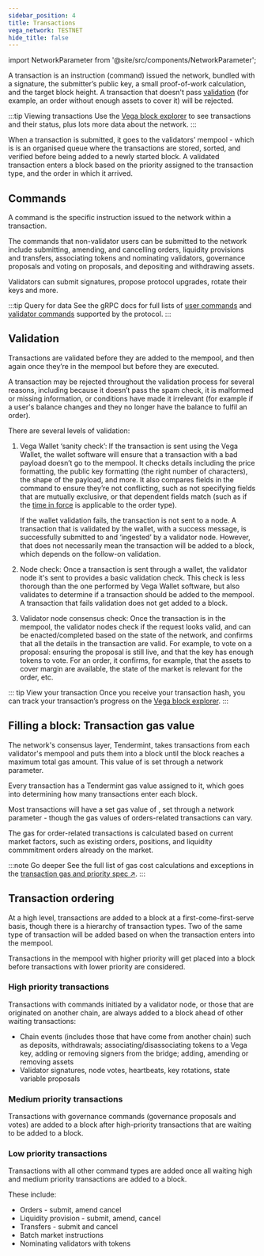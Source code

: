 ```yaml
---
sidebar_position: 4
title: Transactions
vega_network: TESTNET
hide_title: false
---
```


import NetworkParameter from '@site/src/components/NetworkParameter';

A transaction is an instruction (command) issued the network, bundled with a signature, the submitter’s public key, a small proof-of-work calculation, and the target block height. A transaction that doesn't pass [validation](#validation) (for example, an order without enough assets to cover it) will be rejected.

:::tip Viewing transactions
Use the [Vega block explorer](https://explorer.fairground.wtf) to see transactions and their status, plus lots more data about the network.
:::

When a transaction is submitted, it goes to the validators’ mempool - which is is an organised queue where the transactions are stored, sorted, and verified before being added to a newly started block. A validated transaction enters a block based on the priority assigned to the transaction type, and the order in which it arrived.

## Commands
A command is the specific instruction issued to the network within a transaction.

The commands that non-validator users can be submitted to the network include submitting, amending, and cancelling orders, liquidity provisions and transfers, associating tokens and nominating validators, governance proposals and voting on proposals, and depositing and withdrawing assets.

Validators can submit signatures, propose protocol upgrades, rotate their keys and more.

:::tip Query for data
See the gRPC docs for full lists of [user commands](../../api/grpc/vega/commands/v1/commands.proto) and [validator commands](../../api/grpc/vega/commands/v1/validator_commands.proto) supported by the protocol.
:::


## Validation
Transactions are validated before they are added to the mempool, and then again once they’re in the mempool but before they are executed. 

A transaction may be rejected throughout the validation process for several reasons, including because it doesn’t pass the spam check, it is malformed or missing information, or conditions have made it irrelevant (for example if a user's balance changes and they no longer have the balance to fulfil an order). 

There are several levels of validation:

1. Vega Wallet ‘sanity check’:
   If the transaction is sent using the Vega Wallet, the wallet software will ensure that a transaction with a bad payload doesn’t go to the mempool. It checks details including the price formatting, the public key formatting (the right number of characters), the shape of the payload, and more. It also compares fields in the command to ensure they’re not conflicting, such as not specifying fields that are mutually exclusive, or that dependent fields match (such as if the [time in force](../trading-on-vega/orders#times-in-force) is applicable to the order type). 
   
   If the wallet validation fails, the transaction is not sent to a node. A transaction that is validated by the wallet, with a success message, is successfully submitted to and ‘ingested’ by a validator node. However, that does not necessarily mean the transaction will be added to a block, which depends on the follow-on validation.

2. Node check: 
   Once a transaction is sent through a wallet, the validator node it's sent to provides a basic validation check. This check is less thorough than the one performed by Vega Wallet software, but also validates to determine if a transaction should be added to the mempool. A transaction that fails validation does not get added to a block.

3. Validator node consensus check: 
   Once the transaction is in the mempool, the validator nodes check if the request looks valid, and can be enacted/completed based on the state of the network, and confirms that all the details in the transaction are valid. For example, to vote on a proposal: ensuring the proposal is still live, and that the key has enough tokens to vote. For an order, it confirms, for example, that the assets to cover margin are available, the state of the market is relevant for the order, etc.

::: tip View your transaction
Once you receive your transaction hash, you can track your transaction’s progress on the [Vega block explorer](https://explorer.fairground.wtf).
:::

## Filling a block: Transaction gas value
The network's consensus layer, Tendermint, takes transactions from each validator's mempool and puts them into a block until the block reaches a maximum total gas amount. This value of <NetworkParameter frontMatter={frontMatter} param="network.transactions.maxgasperblock" hideName={true} /> is set through a network parameter.

Every transaction has a Tendermint gas value assigned to it, which goes into determining how many transactions enter each block.

Most transactions will have a set gas value of <NetworkParameter frontMatter={frontMatter} param="network.transaction.defaultgas" hideName={true} />, set through a network parameter - though the gas values of orders-related transactions can vary.

The gas for order-related transactions is calculated based on current market factors, such as existing orders, positions, and liquidity commmitment orders already on the market.

:::note Go deeper
See the full list of gas cost calculations and exceptions in the [transaction gas and priority spec ↗](https://github.com/vegaprotocol/specs/blob/master/protocol/0079-TGAP-transaction_gas_and_priority.md#dynamic-transactions-costs).
:::

## Transaction ordering
At a high level, transactions are added to a block at a first-come-first-serve basis, though there is a hierarchy of transaction types. Two of the same type of transaction will be added based on when the transaction enters into the mempool.

Transactions in the mempool with higher priority will get placed into a block before transactions with lower priority are considered.

### High priority transactions
Transactions with commands initiated by a validator node, or those that are originated on another chain, are always added to a block ahead of other waiting transactions:

* Chain events (includes those that have come from another chain) such as deposits, withdrawals; associating/disassociating tokens to a Vega key, adding or removing signers from the bridge; adding, amending or removing assets
* Validator signatures, node votes, heartbeats, key rotations, state variable proposals
 
### Medium priority transactions
Transactions with governance commands (governance proposals and votes) are added to a block after high-priority transactions that are waiting to be added to a block.

### Low priority transactions
Transactions with all other command types are added once all waiting high and medium priority transactions are added to a block.

These include:
* Orders - submit, amend cancel
* Liquidity provision - submit, amend, cancel
* Transfers - submit and cancel
* Batch market instructions
* Nominating validators with tokens
